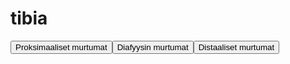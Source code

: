 # tibia

<button id="tibia_proksimaalinen">Proksimaaliset murtumat</button><button id="tibia_diafyysi">Diafyysin murtumat</button><button id="tibia_distaalinen">Distaaliset murtumat</button>


